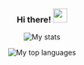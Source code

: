 <h3 align="center">
  Hi there!
  <img src="https://media.giphy.com/media/hvRJCLFzcasrR4ia7z/giphy.gif" width="28">
</h3>

<p align="center"><img src="https://github-readme-streak-stats.herokuapp.com?user=Rusty3141&theme=onedark&hide_border=true" alt="My stats"></p>

<p align="center"><img align="center" src="https://github-readme-stats.vercel.app/api/top-langs/?username=Rusty3141&layout=compact&theme=onedark&hide=html,css" alt="My top languages"></p>
